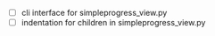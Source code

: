 - [ ] cli interface for simpleprogress_view.py
- [ ] indentation for children in simpleprogress_view.py